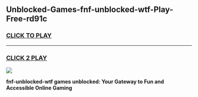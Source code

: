 
## Unblocked-Games-fnf-unblocked-wtf-Play-Free-rd91c
<h3>
<a href="https://premium76.site?title=fnf-unblocked-wtf&ref=15A">CLICK TO PLAY</a></h3>
<hr>

<h3>
<a href="https://premium76.site?title=fnf-unblocked-wtf&ref=15A">CLICK 2 PLAY</a>
  
</h3>

<a href="https://premium76.site?title=fnf-unblocked-wtf&ref=15A"><img src="https://clearcache.store/games.png"></a>


**fnf-unblocked-wtf games unblocked: Your Gateway to Fun and Accessible Online Gaming**
